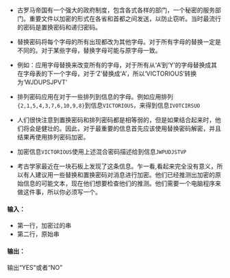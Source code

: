 * 古罗马帝国有一个强大的政府制度，包含各式各样的部门，一个秘密的服务部门。重要文件以加密的形式在各省和首都之间发送，以防止窃听。当时最流行的密码是置换密码和递归密码。
* 替换密码将每个字母的所有出现都改为其他字母。对于所有字母的替换一定是不同的。对于某些字母，替换字母可能与原字母一致。
* 例如：应用字母替换来改变所有的字母，对于所有从‘A’到‘Y’的字母替换成其在字母表的下一个字母，对于‘Z’替换成‘A’，所以‘VICTORIOUS’转换为‘WJDUPSJPVT’
* 排列密码应用在对于一些排列到信息的字母。例如应用排列```{2,1,5,4,3,7,6,10,9,8}```到信息```VICTORIOUS```，来得到信息```IVOTCIRSUO```

* 人们很快注意到置换密码和排列密码都是相等弱的，但是如果结合起来时，他们将会是健壮的。因此，对于最重要的信息首先应该使用替换密码解密，并且结果再使用排列密码加密。
* 加密信息```VICTORIOUS```使用上述混合密码描述给到信息```JWPUDJSTVP```
* 考古学家最近在一块石板上发现了这条信息。乍一看,看起来完全没有意义，所以有人建议用一些替换和置换密码对消息进行加密。他们已经推测出加密的原始信息的可能文本，现在他们想要检查他们的推测。他们需要一个电脑程序来做这件事，所以你必须写一个。

#### 输入：

* 第一行，加密过的串
* 第二行，原始串

#### 输出：

输出“YES”或者“NO”


